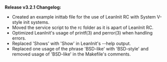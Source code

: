 **Release v3.2.1 Changelog:**
* Created an example inittab file for the use of LeanInit RC with System V-style init systems.
* Moved the service script to the rc folder as it is apart of LeanInit RC.
* Optimized LeanInit's usage of printf(3) and perror(3) when handling errors.
* Replaced 'Shows' with 'Show' in LeanInit's --help output.
* Replaced one usage of the phrase 'BSD-like' with 'BSD-style' and removed usage of 'BSD-like' in the Makefile's comments.
